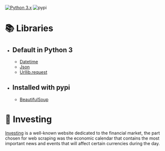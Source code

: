 [![Python 3.x ](https://img.shields.io/badge/python-3.x-blue.svg)](https://www.python.org/downloads/release/python-385/)
![pypi](https://img.shields.io/pypi/v/pybadges.svg)

# 📚 Libraries 
- ## Default in Python 3
    - [Datetime](https://docs.python.org/3/library/datetime.html)
    - [Json](https://docs.python.org/3/library/json.html)
    - [Urllib.request](https://docs.python.org/3/library/urllib.request.html)
- ## Installed with pypi
    - [BeautifulSoup](https://pypi.org/project/beautifulsoup4/)

# 💸 Investing

 [Investing](https://investing.com/) is a well-known website dedicated to the financial market, the part chosen for web scraping was the economic calendar that contains the most important news and events that will affect certain currencies during the day.

